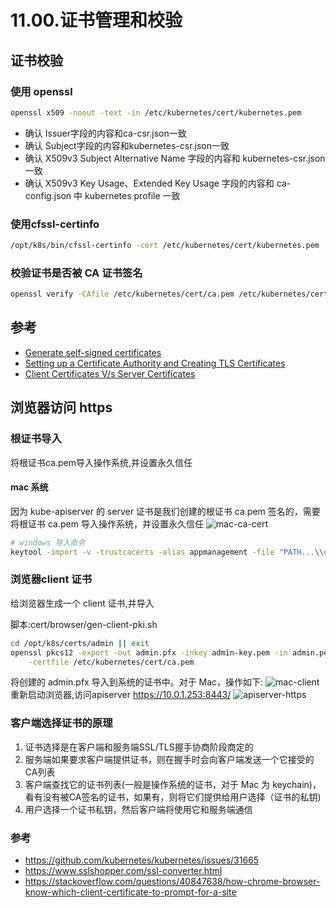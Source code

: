 # 11.00.证书管理和校验

## 证书校验
### 使用 openssl

```bash
openssl x509 -noout -text -in /etc/kubernetes/cert/kubernetes.pem
```

- 确认 Issuer字段的内容和ca-csr.json一致
- 确认 Subject字段的内容和kubernetes-csr.json一致
- 确认 X509v3 Subject Alternative Name 字段的内容和 kubernetes-csr.json 一致
- 确认 X509v3 Key Usage、Extended Key Usage 字段的内容和 ca-config.json 中 kubernetes profile 一致

### 使用cfssl-certinfo

```bash
/opt/k8s/bin/cfssl-certinfo -cert /etc/kubernetes/cert/kubernetes.pem
```

### 校验证书是否被 CA 证书签名


```bash
openssl verify -CAfile /etc/kubernetes/cert/ca.pem /etc/kubernetes/cert/kubernetes.pem
```

## 参考

- [Generate self-signed certificates](https://coreos.com/os/docs/latest/generate-self-signed-certificates.html)
- [Setting up a Certificate Authority and Creating TLS Certificates](https://github.com/kelseyhightower/kubernetes-the-hard-way/blob/master/docs/02-certificate-authority.md)
- [Client Certificates V/s Server Certificates](https://blogs.msdn.microsoft.com/kaushal/2012/02/17/client-certificates-vs-server-certificates/)

## 浏览器访问 https

### 根证书导入
将根证书ca.pem导入操作系统,并设置永久信任
#### mac 系统

因为 kube-apiserver 的 server 证书是我们创建的根证书 ca.pem 签名的，需要将根证书 ca.pem 导入操作系统，并设置永久信任
![mac-ca-cert](../images/2019/07/mac-ca-cert.png)

```bash
# windows 导入命令
keytool -import -v -trustcacerts -alias appmanagement -file "PATH...\\ca.pem" -storepass password
```
### 浏览器client 证书

给浏览器生成一个 client 证书,并导入

脚本:cert/browser/gen-client-pki.sh
```bash
cd /opt/k8s/certs/admin || exit
openssl pkcs12 -export -out admin.pfx -inkey admin-key.pem -in admin.pem \
    -certfile /etc/kubernetes/cert/ca.pem
```
将创建的 admin.pfx 导入到系统的证书中。对于 Mac，操作如下:
![mac-client](../images/2019/07/mac-client.png)
重新启动浏览器,访问apiserver
https://10.0.1.253:8443/
![apiserver-https](../images/2019/07/apiserver-https.png)


### 客户端选择证书的原理
1. 证书选择是在客户端和服务端SSL/TLS握手协商阶段商定的
2. 服务端如果要求客户端提供证书，则在握手时会向客户端发送一个它接受的CA列表
3. 客户端查找它的证书列表(一般是操作系统的证书，对于 Mac 为 keychain)，看有没有被CA签名的证书，如果有，则将它们提供给用户选择（证书的私钥)
4. 用户选择一个证书私钥，然后客户端将使用它和服务端通信
### 参考
- https://github.com/kubernetes/kubernetes/issues/31665
- https://www.sslshopper.com/ssl-converter.html
- https://stackoverflow.com/questions/40847638/how-chrome-browser-know-which-client-certificate-to-prompt-for-a-site
